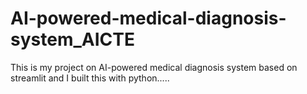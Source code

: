 # AI-powered-medical-diagnosis-system_AICTE

This is my project on AI-powered medical diagnosis system based on streamlit and I built this with python.....
